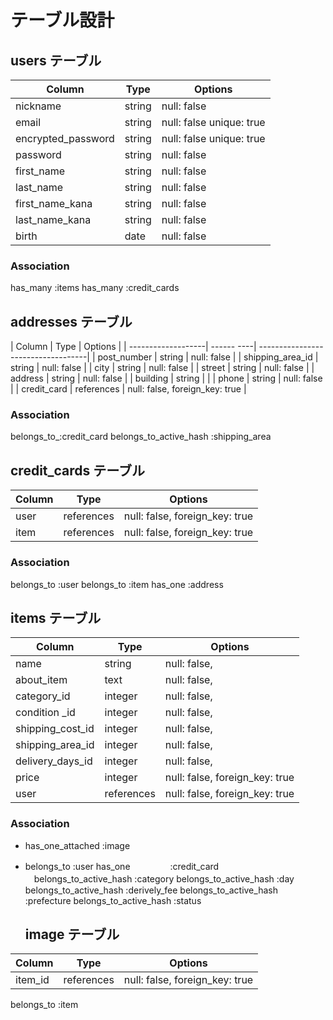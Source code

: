 # テーブル設計

## users テーブル

| Column                 | Type   | Options                 |
| -----------------------| ------ | ------------------------|
| nickname               | string | null: false             |
| email                  | string | null: false unique: true|
| encrypted_password     | string | null: false unique: true|
| password               | string | null: false             |
| first_name             | string | null: false             |
| last_name              | string | null: false             |
| first_name_kana        | string | null: false             |
| last_name_kana         | string | null: false             |
| birth                  | date   | null: false             |

### Association

has_many   :items
has_many   :credit_cards


## addresses テーブル

| Column             | Type       | Options                            |
| -------------------| ------ ----| -----------------------------------|
| post_number        | string     | null: false                        |
| shipping_area_id   | string     | null: false                        |
| city               | string     | null: false                        |
| street             | string     | null: false                        |
| address            | string     | null: false                        |
| building           | string     |                                    |
| phone              | string     | null: false                        |
| credit_card       | references | null: false, foreign_key: true     |

### Association

belongs_to_:credit_card
belongs_to_active_hash :shipping_area



## credit_cards テーブル

| Column    | Type       | Options                               |
| --------- | ---------- | ------------------------------------- |
| user      | references | null: false, foreign_key: true        |
| item      | references | null: false, foreign_key: true        |


### Association

belongs_to :user
belongs_to :item
has_one    :address


## items テーブル

| Column              | Type       | Options                        |
| --------------------| ---------- | ------------------------------ |
| name                | string     | null: false,                   |
| about_item          | text       | null: false,                   |
| category_id         | integer    | null: false,                   |
| condition _id       | integer    | null: false,                   |
| shipping_cost_id    | integer    | null: false,                   |
| shipping_area_id    | integer    | null: false,                   |
| delivery_days_id    | integer    | null: false,                   |
| price               | integer    | null: false, foreign_key: true |
| user                | references | null: false, foreign_key: true |

### Association

- has_one_attached  :image
- belongs_to        :user
  has_one   　　　　 :credit_card
　belongs_to_active_hash :category
  belongs_to_active_hash :day
  belongs_to_active_hash :derively_fee
  belongs_to_active_hash :prefecture
  belongs_to_active_hash :status

  ## image テーブル

| Column           | Type       | Options                        |
| ---------------- | ---------- | ------------------------------ |
| item_id          | references | null: false, foreign_key: true |

belongs_to :item   

 